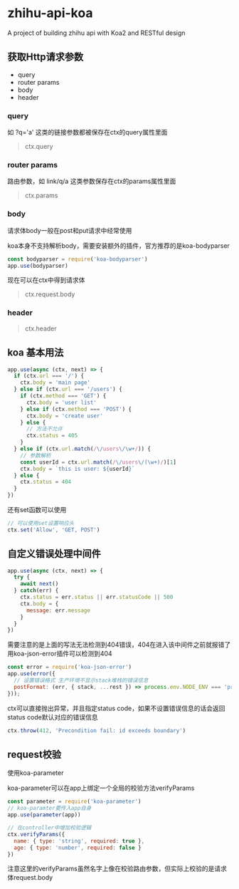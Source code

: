 # zhihu-api-koa

A project of building zhihu api with Koa2 and RESTful design

## 获取Http请求参数

- query
- router params
- body
- header
  
### query

如 ?q='a' 这类的链接参数都被保存在ctx的query属性里面
>ctx.query

### router params

路由参数，如 link/q/a 这类参数保存在ctx的params属性里面
>ctx.params

### body

请求体body一般在post和put请求中经常使用

koa本身不支持解析body，需要安装额外的插件，官方推荐的是koa-bodyparser

```js
const bodyparser = require('koa-bodyparser')
app.use(bodyparser)
```

现在可以在ctx中得到请求体
>ctx.request.body

### header

>ctx.header

## koa 基本用法

```js
app.use(async (ctx, next) => {
  if (ctx.url === '/') {
    ctx.body = 'main page'
  } else if (ctx.url === '/users') {
    if (ctx.method === 'GET') {
      ctx.body = 'user list'
    } else if (ctx.method === 'POST') {
      ctx.body = 'create user'
    } else {
      // 方法不允许
      ctx.status = 405 
    }
  } else if (ctx.url.match(/\/users\/\w+/)) {
    // 参数解析
    const userId = ctx.url.match(/\/users\/(\w+)/)[1]
    ctx.body = `this is user: ${userId}`
  } else {
    ctx.status = 404
  }
})
```

还有set函数可以使用

```js
// 可以使用set设置响应头
ctx.set('Allow', 'GET, POST')
```

## 自定义错误处理中间件

```js
app.use(async (ctx, next) => {
  try {
    await next()
  } catch(err) {
    ctx.status = err.status || err.statusCode || 500
    ctx.body = {
      message: err.message
    }
  }
})
```

需要注意的是上面的写法无法检测到404错误，404在进入该中间件之前就报错了
用koa-json-error插件可以检测到404

```js
const error = require('koa-json-error')
app.use(error({
  // 设置错误格式 生产环境不显示stack堆栈的错误信息
  postFormat: (err, { stack, ...rest }) => process.env.NODE_ENV === 'production' ? rest : { stack, ...rest }
}));
```

ctx可以直接抛出异常，并且指定status code，如果不设置错误信息的话会返回status code默认对应的错误信息

```js
ctx.throw(412, 'Precondition fail: id exceeds boundary')
```

## request校验

使用koa-parameter

koa-parameter可以在app上绑定一个全局的校验方法verifyParams

```js
const parameter = require('koa-parameter')
// koa-paramter要传入app自身
app.use(parameter(app))

// 在controller中增加校验逻辑
ctx.verifyParams({
  name: { type: 'string', required: true },
  age: { type: 'number', required: false }
})
```

注意这里的verifyParams虽然名字上像在校验路由参数，但实际上校验的是请求体request.body
